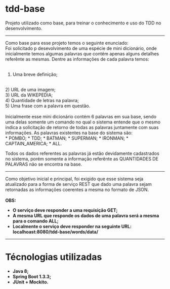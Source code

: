 # tdd-base
Projeto utilizado como base, para treinar o conhecimento e uso do TDD no desenvolvimento.
___
Como base para esse projeto temos o seguinte enunciado:
<br/>
Foi solicitado p desevolvimento de uma espécie de mini dicionário, onde inicialmente temos algumas palavras que contém apenas alguns detalhes referênte as mesmas. Dentre as informações de cada palavra temos:
<br/>
<br/>
1) Uma breve definição;
<br/>
2) URL de uma imagem;
<br/>
3) URL da WIKEPEDIA;
<br/>
4) Quantidade de letras na palavra;
<br/>
5) Uma frase com a palavra em questão.
<br/>
<br/>
Inicialmente esse mini dicionário contém 6 palavras em sua base, sendo uma delas somente um comando no qual o sistema entende que o mesmo indica a solicitação de retorno de todas as palavras juntamente com suas informações.
As palavras existentes na base do sistema são:
<br/>
* POMBO;
* TDD;
* BATMAN;
* SUPERMAN;
* IRONMAN;
* CAPTAIN_AMERICA;
* ALL.

Todos os dados referentes as palavras já estão devidamente cadastrados no sistema, porém somente a informação referênte as QUANTIDADES DE PALAVRAS não se encontra na base.
<br/>
___
Como objetivo inicial e principal, foi exigido que esse sistema seja atualizado para a forma de serviço REST que dado uma palavra sejam retornadas as informações coerentes a mesma no formato de JSON.
<br/>
<br/>
<b>OBS<b/>: 
* O serviço deve responder a uma requisição GET;
* A mesma URL que responde os dados de uma palavra será a mesma para o comando ALL;
* Localmente o serviço deve responder na seguinte URL: localhoast:8080/tdd-base/words/data/<PALAVRA>

___
# Técnologias utilizadas
+ Java 8;
+ Spring Boot 1.3.3;
+ JUnit + Mockito.
